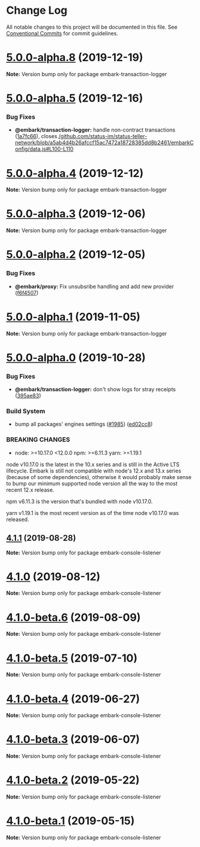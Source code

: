 # Change Log

All notable changes to this project will be documented in this file.
See [Conventional Commits](https://conventionalcommits.org) for commit guidelines.

# [5.0.0-alpha.8](https://github.com/embark-framework/embark/compare/v5.0.0-alpha.7...v5.0.0-alpha.8) (2019-12-19)

**Note:** Version bump only for package embark-transaction-logger





# [5.0.0-alpha.5](https://github.com/embark-framework/embark/compare/v5.0.0-alpha.4...v5.0.0-alpha.5) (2019-12-16)


### Bug Fixes

* **@embark/transaction-logger:** handle non-contract transactions ([1a7fc66](https://github.com/embark-framework/embark/commit/1a7fc66)), closes [/github.com/status-im/status-teller-network/blob/a5ab4d4b26afccf15ac7472a18728385dd8b2461/embarkConfig/data.js#L100-L110](https://github.com//github.com/status-im/status-teller-network/blob/a5ab4d4b26afccf15ac7472a18728385dd8b2461/embarkConfig/data.js/issues/L100-L110)





# [5.0.0-alpha.4](https://github.com/embark-framework/embark/compare/v5.0.0-alpha.3...v5.0.0-alpha.4) (2019-12-12)

**Note:** Version bump only for package embark-transaction-logger





# [5.0.0-alpha.3](https://github.com/embark-framework/embark/compare/v5.0.0-alpha.2...v5.0.0-alpha.3) (2019-12-06)

**Note:** Version bump only for package embark-transaction-logger





# [5.0.0-alpha.2](https://github.com/embark-framework/embark/compare/v5.0.0-alpha.1...v5.0.0-alpha.2) (2019-12-05)


### Bug Fixes

* **@embark/proxy:** Fix unsubsribe handling and add new provider ([f6f4507](https://github.com/embark-framework/embark/commit/f6f4507))





# [5.0.0-alpha.1](https://github.com/embark-framework/embark/compare/v5.0.0-alpha.0...v5.0.0-alpha.1) (2019-11-05)

**Note:** Version bump only for package embark-transaction-logger





# [5.0.0-alpha.0](https://github.com/embark-framework/embark/compare/v4.1.1...v5.0.0-alpha.0) (2019-10-28)


### Bug Fixes

* **@embark/transaction-logger:** don't show logs for stray receipts ([395ae83](https://github.com/embark-framework/embark/commit/395ae83))


### Build System

* bump all packages' engines settings ([#1985](https://github.com/embark-framework/embark/issues/1985)) ([ed02cc8](https://github.com/embark-framework/embark/commit/ed02cc8))


### BREAKING CHANGES

* node: >=10.17.0 <12.0.0
npm: >=6.11.3
yarn: >=1.19.1

node v10.17.0 is the latest in the 10.x series and is still in the Active LTS
lifecycle. Embark is still not compatible with node's 12.x and 13.x
series (because of some dependencies), otherwise it would probably make sense
to bump our minimum supported node version all the way to the most recent 12.x
release.

npm v6.11.3 is the version that's bundled with node v10.17.0.

yarn v1.19.1 is the most recent version as of the time node v10.17.0 was
released.





## [4.1.1](https://github.com/embark-framework/embark/compare/v4.1.0...v4.1.1) (2019-08-28)

**Note:** Version bump only for package embark-console-listener





# [4.1.0](https://github.com/embark-framework/embark/compare/v4.1.0-beta.6...v4.1.0) (2019-08-12)

**Note:** Version bump only for package embark-console-listener





# [4.1.0-beta.6](https://github.com/embark-framework/embark/compare/v4.1.0-beta.5...v4.1.0-beta.6) (2019-08-09)

**Note:** Version bump only for package embark-console-listener





# [4.1.0-beta.5](https://github.com/embark-framework/embark/compare/v4.1.0-beta.4...v4.1.0-beta.5) (2019-07-10)

**Note:** Version bump only for package embark-console-listener





# [4.1.0-beta.4](https://github.com/embark-framework/embark/compare/v4.1.0-beta.3...v4.1.0-beta.4) (2019-06-27)

**Note:** Version bump only for package embark-console-listener





# [4.1.0-beta.3](https://github.com/embark-framework/embark/compare/v4.1.0-beta.2...v4.1.0-beta.3) (2019-06-07)

**Note:** Version bump only for package embark-console-listener





# [4.1.0-beta.2](https://github.com/embark-framework/embark/compare/v4.1.0-beta.1...v4.1.0-beta.2) (2019-05-22)

**Note:** Version bump only for package embark-console-listener





# [4.1.0-beta.1](https://github.com/embark-framework/embark/compare/v4.1.0-beta.0...v4.1.0-beta.1) (2019-05-15)

**Note:** Version bump only for package embark-console-listener
